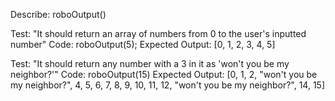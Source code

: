 Describe: roboOutput()

Test: "It should return an array of numbers from 0 to the user's inputted number"
Code: roboOutput(5);
Expected Output: [0, 1, 2, 3, 4, 5]


Test: "It should return any number with a 3 in it as 'won't you be my neighbor?'"
Code: roboOutput(15)
Expected Output: [0, 1, 2, "won't you be my neighbor?", 4, 5, 6, 7, 8, 9, 10, 11, 12, "won't you be my neighbor?", 14, 15]